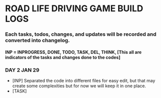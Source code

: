 # ROAD LIFE DRIVING GAME BUILD LOGS

### Each tasks, todos, changes, and updates will be recorded and converted into changelog.

#### INP = INPROGRESS, DONE, TODO, TASK, DEL, THINK, [This all are indicators of the tasks and changes done to the codes]

### DAY 2 JAN 29
- [INP] Separated the code into different files for easy edit, but that may create some complexities but for now we will keep it in one place.
- [TASK] 
